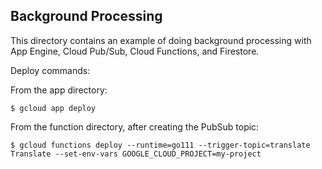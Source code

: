Background Processing
---------------------

This directory contains an example of doing background processing with App
Engine, Cloud Pub/Sub, Cloud Functions, and Firestore.

Deploy commands:

From the app directory:
```
$ gcloud app deploy
```

From the function directory, after creating the PubSub topic:
```
$ gcloud functions deploy --runtime=go111 --trigger-topic=translate Translate --set-env-vars GOOGLE_CLOUD_PROJECT=my-project
```
